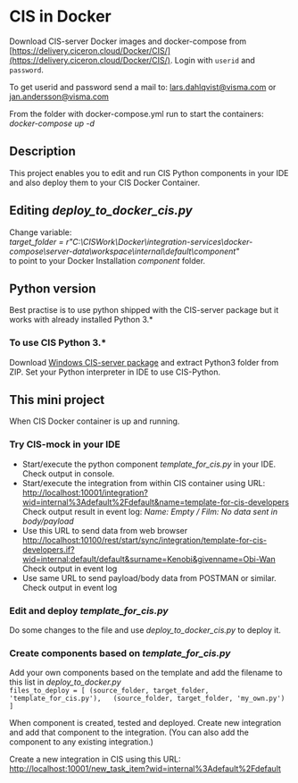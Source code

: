 # CIS in Docker

Download CIS-server Docker images and docker-compose from [https://delivery.ciceron.cloud/Docker/CIS/](https://delivery.ciceron.cloud/Docker/CIS/).
Login with `userid` and `password`.  

To get userid and password send a mail to: lars.dahlqvist@visma.com or jan.andersson@visma.com  

From the folder with docker-compose.yml run to start the containers:  
*docker-compose up -d*

## Description

This project enables you to edit and run CIS Python components in your IDE and also deploy them to your CIS Docker Container.  

## Editing *deploy_to_docker_cis.py*

Change variable:  
*target_folder = r"C:\CISWork\Docker\integration-services\docker-compose\server-data\workspace\internal\default\component"*  
to point to your Docker Installation *component* folder.

## Python version

Best practise is to use python shipped with the CIS-server package but it works with already installed Python 3.*  

### To use CIS Python 3.*

Download [Windows CIS-server package](http://www.siriusit.net/ciceron/is/v27/cis-2.7.7.0-3-1-20210420-1601.zip) and extract Python3 folder from ZIP. Set your Python interpreter in IDE to use CIS-Python.

## This mini project

When CIS Docker container is up and running.

### Try CIS-mock in your IDE

- Start/execute the python component *template_for_cis.py* in your IDE.  
Check output in console.
- Start/execute the integration from within CIS container using URL:
  <http://localhost:10001/integration?wid=internal%3Adefault%2Fdefault&name=template-for-cis-developers>  
  Check output result in event log: *Name: Empty / Film: No data sent in body/payload*  
- Use this URL to send data from web browser  
  <http://localhost:10100/rest/start/sync/integration/template-for-cis-developers.if?wid=internal:default/default&surname=Kenobi&givenname=Obi-Wan>  
  Check output in event log  
- Use same URL to send payload/body data from POSTMAN or similar.  
  Check output in event log
  
### Edit and deploy *template_for_cis.py*

Do some changes to the file and use *deploy_to_docker_cis.py* to deploy it.

### Create components based on *template_for_cis.py*

Add your own components based on the template and add the filename to this list in *deploy_to_docker.py*  
`files_to_deploy = [
    (source_folder, target_folder, 'template_for_cis.py'),  
    (source_folder, target_folder, 'my_own.py')
]`

When component is created, tested and deployed. Create new integration and add that component to the integration. (You can also add the component to any existing integration.)  

Create a new integration in CIS using this URL:  
<http://localhost:10001/new_task_item?wid=internal%3Adefault%2Fdefault>  
